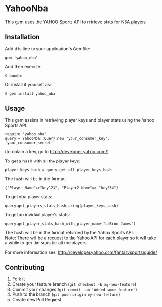 # YahooNba

This gem uses the YAHOO Sports API to retrieve stats for NBA players

## Installation

Add this line to your application's Gemfile:

    gem 'yahoo_nba'

And then execute:

    $ bundle

Or install it yourself as:

    $ gem install yahoo_nba

## Usage

This gem assists in retrieving player keys and player stats using the Yahoo Sports API.

    require 'yahoo_nba'
    query = YahooNba::Query.new 'your_consumer_key', 'your_consumer_secret'

(to obtain a key, go to http://developer.yahoo.com/)

To get a hash with all the player keys:

    player_keys_hash = query.get_all_player_keys_hash

The hash will be in the format:

    {"Player Name"=>"key123", "Player2 Name"=> "key234"}

To get nba player stats:

    query.get_players_stats_hash_using(player_keys_hash)

To get an invidual player's stats:

    query.get_player_stats_hash_with_player_name("LeBron James")

The hash will be in the format returned by the Yahoo Sports API.  
Note: There will be a request to the Yahoo API for each player so it will take a while to get the stats for all the players.

For more information see:
http://developer.yahoo.com/fantasysports/guide/

## Contributing

1. Fork it
2. Create your feature branch (`git checkout -b my-new-feature`)
3. Commit your changes (`git commit -am 'Added some feature'`)
4. Push to the branch (`git push origin my-new-feature`)
5. Create new Pull Request
